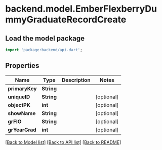 # backend.model.EmberFlexberryDummyGraduateRecordCreate

## Load the model package
```dart
import 'package:backend/api.dart';
```

## Properties
Name | Type | Description | Notes
------------ | ------------- | ------------- | -------------
**primaryKey** | **String** |  | 
**uniquelD** | **String** |  | [optional] 
**objectPK** | **int** |  | [optional] 
**showName** | **String** |  | [optional] 
**grFIO** | **String** |  | [optional] 
**grYearGrad** | **int** |  | [optional] 

[[Back to Model list]](../README.md#documentation-for-models) [[Back to API list]](../README.md#documentation-for-api-endpoints) [[Back to README]](../README.md)


